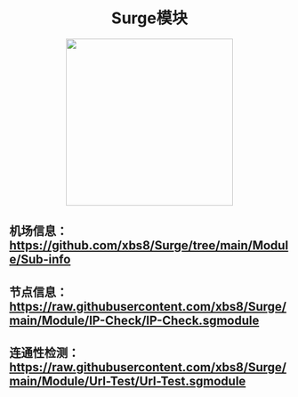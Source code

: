 <h1 align="center">Surge模块</h1>

<p align="center">
<img src="https://raw.githubusercontent.com/xbs8/Surge/main/Module.png" width="300"></img>
</p>

## 机场信息：https://github.com/xbs8/Surge/tree/main/Module/Sub-info

## 节点信息：https://raw.githubusercontent.com/xbs8/Surge/main/Module/IP-Check/IP-Check.sgmodule

## 连通性检测：https://raw.githubusercontent.com/xbs8/Surge/main/Module/Url-Test/Url-Test.sgmodule

<br>
